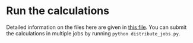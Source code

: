 # Run the calculations

Detailed information on the files here are given in [this file](../../Readme.md). You can submit the calculations in multiple jobs by running `python distribute_jobs.py`.
